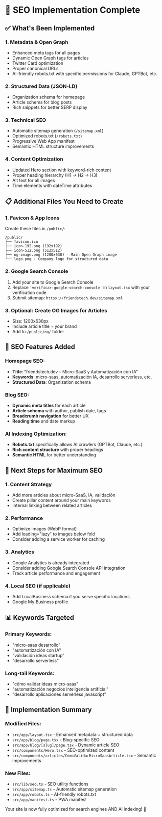 # 🚀 SEO Implementation Complete

## ✅ What's Been Implemented

### 1. **Metadata & Open Graph**
- Enhanced meta tags for all pages
- Dynamic Open Graph tags for articles
- Twitter Card optimization
- Proper canonical URLs
- AI-friendly robots.txt with specific permissions for Claude, GPTBot, etc.

### 2. **Structured Data (JSON-LD)**
- Organization schema for homepage
- Article schema for blog posts
- Rich snippets for better SERP display

### 3. **Technical SEO**
- Automatic sitemap generation (`/sitemap.xml`)
- Optimized robots.txt (`/robots.txt`) 
- Progressive Web App manifest
- Semantic HTML structure improvements

### 4. **Content Optimization**
- Updated Hero section with keyword-rich content
- Proper heading hierarchy (H1 → H2 → H3)
- Alt text for all images
- Time elements with dateTime attributes

## 📋 Additional Files You Need to Create

### 1. **Favicon & App Icons**
Create these files in `/public/`:
```
/public/
├── favicon.ico
├── icon-192.png (192x192)
├── icon-512.png (512x512)
├── og-image.png (1200x630) - Main Open Graph image
└── logo.png - Company logo for structured data
```

### 2. **Google Search Console**
1. Add your site to Google Search Console
2. Replace `'verificar-google-search-console'` in `layout.tsx` with your verification code
3. Submit sitemap: `https://friendstech.dev/sitemap.xml`

### 3. **Optional: Create OG Images for Articles**
- Size: 1200x630px
- Include article title + your brand
- Add to `/public/og/` folder

## 🎯 SEO Features Added

### Homepage SEO:
- **Title**: "friendstech.dev - Micro-SaaS y Automatización con IA"
- **Keywords**: micro-saas, automatización IA, desarrollo serverless, etc.
- **Structured Data**: Organization schema

### Blog SEO:
- **Dynamic meta titles** for each article
- **Article schema** with author, publish date, tags
- **Breadcrumb navigation** for better UX
- **Reading time** and date markup

### AI Indexing Optimization:
- **Robots.txt** specifically allows AI crawlers (GPTBot, Claude, etc.)
- **Rich content structure** with proper headings
- **Semantic HTML** for better understanding

## 🚀 Next Steps for Maximum SEO

### 1. **Content Strategy**
- Add more articles about micro-SaaS, IA, validación
- Create pillar content around your main keywords
- Internal linking between related articles

### 2. **Performance**
- Optimize images (WebP format)
- Add loading="lazy" to images below fold
- Consider adding a service worker for caching

### 3. **Analytics**
- Google Analytics is already integrated
- Consider adding Google Search Console API integration
- Track article performance and engagement

### 4. **Local SEO (if applicable)**
- Add LocalBusiness schema if you serve specific locations
- Google My Business profile

## 📊 Keywords Targeted

### Primary Keywords:
- "micro-saas desarrollo"
- "automatización con IA"
- "validación ideas startup"
- "desarrollo serverless"

### Long-tail Keywords:
- "cómo validar ideas micro-saas"
- "automatización negocios inteligencia artificial"
- "desarrollo aplicaciones serverless javascript"

## 🔧 Implementation Summary

### Modified Files:
- `src/app/layout.tsx` - Enhanced metadata + structured data
- `src/app/blog/page.tsx` - Blog-specific SEO
- `src/app/blog/[slug]/page.tsx` - Dynamic article SEO
- `src/components/Hero.tsx` - SEO-optimized content
- `src/components/articles/ComoValidarMicroSaasArticle.tsx` - Semantic improvements

### New Files:
- `src/lib/seo.ts` - SEO utility functions
- `src/app/sitemap.ts` - Automatic sitemap generation
- `src/app/robots.ts` - AI-friendly robots.txt
- `src/app/manifest.ts` - PWA manifest

Your site is now fully optimized for search engines AND AI indexing! 🎉
